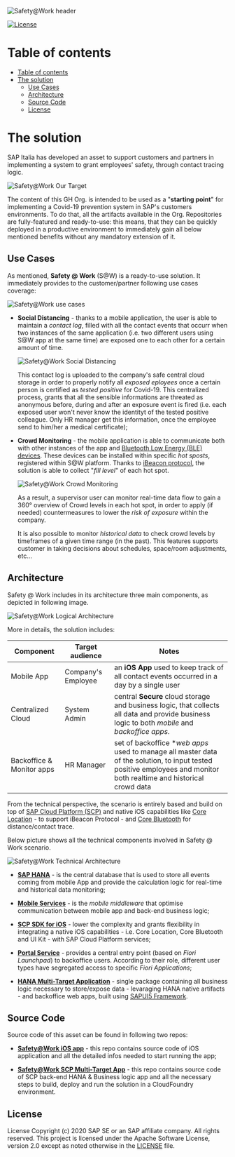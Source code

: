 ![Safety@Work header](/images/header.png)

[![License](https://img.shields.io/badge/License-Apache%202.0-blue.svg)](https://opensource.org/licenses/Apache-2.0)

Table of contents
=================

<!--ts-->
- [Table of contents](#table-of-contents)
- [The solution](#the-solution)
  - [Use Cases](#use-cases)
  - [Architecture](#architecture)
  - [Source Code](#source-code)
  - [License](#license)
<!--te-->

The solution
============
SAP Italia has developed an asset to support customers and partners in implementing a system to grant employees' safety, through contact tracing logic.

![Safety@Work Our Target](/images/s@w_target.png)

The content of this GH Org. is intended to be used as a "**starting point**" for implementing a Covid-19 prevention system in SAP's customers environments. To do that, all the artifacts available in the Org. Repositories are fully-featured and ready-to-use: this means, that they can be quickly deployed in a productive environment to immediately gain all below mentioned benefits without any mandatory extension of it.

## Use Cases

As mentioned, **Safety @ Work** (S@W) is a ready-to-use solution. It immediately provides to the customer/partner following use cases coverage:

![Safety@Work use cases](/images/use_cases.png)

* **Social Distancing** - thanks to a mobile application, the user is able to maintain a *contact log*, filled with all the contact events that occurr when two instances of the same application (i.e. two different users using S@W app at the same time) are exposed one to each other for a certain amount of time. 

    ![Safety@Work Social Distancing](/images/social_distancing.png)
  
    This contact log is uploaded to the company's safe central cloud storage in order to properly notify all *exposed eployees* once a certain person is certified as *tested positive* for Covid-19. This centralized process, grants that all the sensible informations are threated as anonymous before, during and after an exposure event is fired (i.e. each exposed user won't never know the identityt of the tested positive colleague. Only HR manager get this information, once the employee send to him/her a medical certificate);

* **Crowd Monitoring** - the mobile application is able to communicate both with other instances of the app and [Bluetooth Low Energy (BLE) devices](https://en.wikipedia.org/wiki/Bluetooth_Low_Energy). These devices can be installed within specific *hot sposts*, registered within S@W platform. Thanks to [iBeacon protocol](https://en.wikipedia.org/wiki/IBeacon), the solution is able to collect "*fill level*" of each hot spot.
  
    ![Safety@Work Crowd Monitoring](/images/crowd_monitoring.png)

    As a result, a supervisor user can monitor real-time data flow to gain a 360° overview of Crowd levels in each hot spot, in order to apply (if needed) countermeasures to lower the *risk of exposure* within the company.
    
    It is also possible to monitor *historical data* to check crowd levels by timeframes of a given time range (in the past). This features supports customer in taking decisions about schedules, space/room adjustments, etc...

## Architecture
Safety @ Work includes in its architecture three main components, as depicted in following image.

![Safety@Work Logical Architecture](/images/logical_architecture.png)

More in details, the solution includes:

Component | Target audience | Notes
--------- | --------------- | -----
Mobile App | Company's Employee | an **iOS App** used to keep track of all contact events occurred in a day by a single user
Centralized Cloud | System Admin | central **Secure** cloud storage and business logic, that collects all data and provide business logic to both *mobile* and *backoffice apps*.
Backoffice & Monitor apps | HR Manager | set of backoffice **web apps* used to manage all master data of the solution, to input tested positive employees and monitor both realtime and historical crowd data

From the technical perspective, the scenario is entirely based and build on top of [SAP Cloud Platform (SCP)](https://www.sap.com/products/cloud-platform.html) and native iOS capabilities like [Core Location](https://developer.apple.com/documentation/corelocation/) - to support iBeacon Protocol - and [Core Bluetooth](https://developer.apple.com/documentation/corebluetooth) for distance/contact trace.

Below picture shows all the technical components involved in Safety @ Work scenario.

![Safety@Work Technical Architecture](/images/technical_architecture.png)

* **[SAP HANA](https://saphanacloudservices.com/)** - is the central database that is used to store all events coming from mobile App and provide the calculation logic for real-time and historical data monitoring;

* **[Mobile Services](https://help.sap.com/viewer/70ac991a4f734773b1892a8d0d45eabc/Cloud/en-US/63ee26c20b0d4f438007cd6d93a6b1af.html)** - is the *mobile middleware* that optimise communication between mobile app and back-end business logic;

* **[SCP SDK for iOS](https://developers.sap.com/topics/cloud-platform-sdk-for-ios.html#details/cjmap8zwsflp609320bsvksqs)** - lower the complexity and grants flexibility in integrating a native iOS capabilities - i.e. Core Location, Core Bluetooth and UI Kit - with SAP Cloud Platform services;

* **[Portal Service](https://help.sap.com/viewer/ad4b9f0b14b0458cad9bd27bf435637d/Cloud/en-US/5798687972fd4c2bace31c65b47f5587.html)** - provides a central entry point (based on *Fiori Launchpad*) to backoffice users. According to their role, different user types have segregated access to specific *Fiori Applications*;

* **[HANA Multi-Target Application](https://www.cloudfoundry.org/blog/accelerating-deployment-distributed-cloud-applications/)** - single package containing all business logic necessary to store/expose data - levaraging HANA native artifacts - and backoffice web apps, built using [SAPUI5 Framework](https://sapui5.hana.ondemand.com/).

## Source Code
Source code of this asset can be found in following two repos:

* **[Safety@Work iOS app](https://github.com/SAP-samples/safety-at-work-ios)** - this repo contains source code of iOS application and all the detailed infos needed to start running the app;

* **[Safety@Work SCP Multi-Target App](https://github.com/SAP-samples/safety-at-work-mta)** - this repo contains source code of SCP back-end HANA & Business logic app and all the necessary steps to build, deploy and run the solution in a CloudFoundry environment.
  
## License
License
Copyright (c) 2020 SAP SE or an SAP affiliate company. All rights reserved. This project is licensed under the Apache Software License, version 2.0 except as noted otherwise in the [LICENSE](LICENSE) file.
